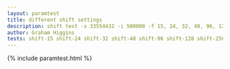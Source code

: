 ```yaml
---
layout: paramtest
title: different shift settings
description: shift test -s 33554432 -i 500000 -f 15, 24, 32, 48, 96, 128, 256, 512
author: Graham Higgins
tests: shift-15 shift-24 shift-32 shift-48 shift-96 shift-128 shift-256 shift-512 
---
```


{% include paramtest.html %}


